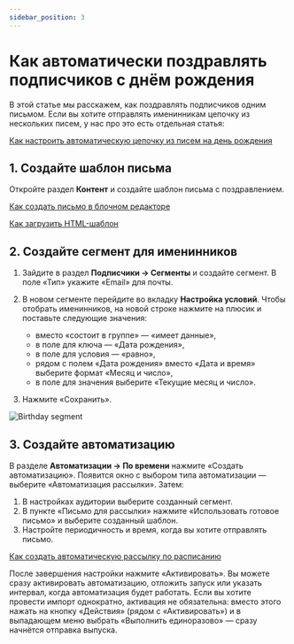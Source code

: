 ```yaml
---
sidebar_position: 3
---
```


# Как автоматически поздравлять подписчиков с днём рождения

В этой статье мы расскажем, как поздравлять подписчиков одним письмом. Если вы хотите отправлять именинникам цепочку из нескольких писем, у нас про это есть отдельная статья:

[Как настроить автоматическую цепочку из писем на день рождения](/docs/automations/automations-by-event/birthday-series.md)

## 1. Создайте шаблон письма

Откройте раздел **Контент** и создайте шаблон письма с поздравлением.

[Как создать письмо в блочном редакторе](/docs/email-campaigns/create-your-campaign/drag-and-drop-editor.md)

[Как загрузить HTML-шаблон](/docs/email-campaigns/create-your-campaign/how-to-upload-html-template.md)

## 2. Создайте сегмент для именинников

1. Зайдите в раздел **Подписчики → Сегменты** и создайте сегмент. В поле «Тип» укажите «Email» для почты.

2. В новом сегменте перейдите во вкладку **Настройка условий**. Чтобы отобрать именинников, на новой строке нажмите на плюсик и поставьте следующие значения:

   - вместо «состоит в группе» — «имеет данные»,
   - в поле для ключа — «Дата рождения»,
   - в поле для условия — «равно»,
   - рядом с полем «Дата рождения» вместо «Дата и время» выберите формат «Месяц и число»,
   - в поле для значения выберите «Текущие месяц и число».

3. Нажмите «Сохранить».

![Birthday segment](/img/automations/automations-by-time/how-to-automate-birthday-emails/birthday-segment.gif) <br/>

## 3. Создайте автоматизацию

В разделе **Автоматизации → По времени** нажмите «Создать автоматизацию». Появится окно с выбором типа автоматизации — выберите «Автоматизация рассылки». Затем:

1. В настройках аудитории выберите созданный сегмент.
2. В пункте «Письмо для рассылки» нажмите «Использовать готовое письмо» и выберите созданный шаблон.
3. Настройте периодичность и время, когда вы хотите отправлять письмо.

[Как создать автоматическую рассылку по расписанию](/docs/automations/automations-by-time/how-to-create-automation-by-time.mdx)

После завершения настройки нажмите «Активировать». Вы можете сразу активировать автоматизацию, отложить запуск или указать интервал, когда автоматизация будет работать. Если вы хотите провести импорт однократно, активация не обязательна: вместо этого нажать на кнопку «Действия» (рядом с «Активировать») и в выпадающем меню выбрать «Выполнить единоразово» — сразу начнётся отправка выпуска.

